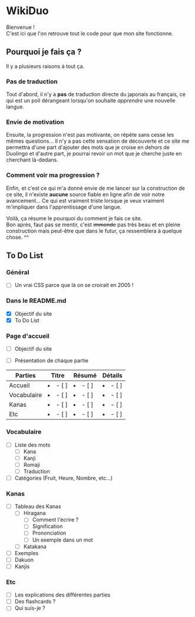 # WikiDuo

Bienvenue !  
C'est ici que l'on retrouve tout le code pour que mon site fonctionne.

## Pourquoi je fais ça ?

Il y a plusieurs raisons à tout ça.

### Pas de traduction

Tout d'abord, il n'y a **pas** de traduction directe du japonais au français, ce qui est un poil dérangeant lorsqu'on souhaite *apprendre* une nouvelle langue.

### Envie de motivation

Ensuite, la progression n'est pas motivante, on répète sans cesse les mêmes questions... Il n'y a pas cette sensation de découverte et ce site me permettra d'une part d'ajouter des mots que je croise en dehors de Duolingo et d'autre part, je pourrai revoir un mot que je cherche juste en cherchant là-dedans.

### Comment voir ma progression ?

Enfin, et c'est ce qui m'a donné envie de me lancer sur la construction de ce site, il n'existe **aucune** source fiable en ligne afin de voir notre avancement... Ce qui est vraiment triste lorsque je veux vraiment m'impliquer dans l'apprentissage d'une langue.

Voilà, ça résume le pourquoi du comment je fais ce site.  
Bon après, faut pas se mentir, c'est ~~immonde~~ pas très beau et en pleine construction mais peut-être que dans le futur, ça ressemblera à quelque chose. ^^

## To Do List

### Général

- [ ] Un vrai CSS parce que là on se croirait en 2005 !

### Dans le README.md

- [x] Objectif du site
- [x] To Do List

### Page d'accueil

- [ ] Objectif du site

- [ ] Présentation de chaque partie

|   Parties   |      Titre      |     Résumé      |     Détails     |
|-------------|-----------------|-----------------|-----------------|
|   Accueil   | <li>- [ ] </li> | <li>- [ ] </li> | <li>- [ ] </li> |
| Vocabulaire | <li>- [ ] </li> | <li>- [ ] </li> | <li>- [ ] </li> |
|    Kanas    | <li>- [ ] </li> | <li>- [ ] </li> | <li>- [ ] </li> |
|     Etc     | <li>- [ ] </li> | <li>- [ ] </li> | <li>- [ ] </li> |

### Vocabulaire

- [ ] Liste des mots
  - [ ] Kana
  - [ ] Kanji
  - [ ] Romaji
  - [ ] Traduction

- [ ] Catégories (Fruit, Heure, Nombre, etc...)

### Kanas

- [ ] Tableau des Kanas
  - [ ] Hiragana
    - [ ] Comment l'écrire ?
    - [ ] Signification
    - [ ] Prononciation
    - [ ] Un exemple dans un mot
  - [ ] Katakana
- [ ] Exemples
- [ ] Dakuon
- [ ] Kanjis

### Etc

- [ ] Les explications des différentes parties
- [ ] Des flashcards ?
- [ ] Qui suis-je ?
